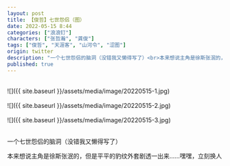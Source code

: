 ```yaml
---
layout: post
title: 【俊哲】七世怨侣（图）
date: 2022-05-15 8:44
categories: ["浪浪钉"]
characters: ["张哲瀚", "龚俊"]
tags: ["俊哲", "天涯客", "山河令", "涩图"]
origin: twitter
description: "一个七世怨侣的脑洞（没错我又懒得写了）<br>本来想说主角是徐斯张泯的，但是平平的豹纹外套剧透一出来……嘿嘿，立刻换人"
published: true
---
```


<br>
![]({{ site.baseurl }}/assets/media/image/20220515-1.jpg)
<br><br>
![]({{ site.baseurl }}/assets/media/image/20220515-2.jpg)
<br><br>
![]({{ site.baseurl }}/assets/media/image/20220515-3.jpg)
<br><br>

一个七世怨侣的脑洞（没错我又懒得写了）

本来想说主角是徐斯张泯的，但是平平的豹纹外套剧透一出来……嘿嘿，立刻换人
